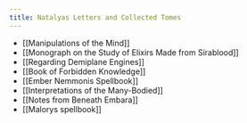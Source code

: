 ```yaml
---
title: Natalyas Letters and Collected Tomes
---
```


- [[Manipulations of the Mind]]
- [[Monograph on the Study of Elixirs Made from Sirablood]]
- [[Regarding Demiplane Engines]]
- [[Book of Forbidden Knowledge]]
- [[Ember Nemmonis Spellbook]]
- [[Interpretations of the Many-Bodied]]
- [[Notes from Beneath Embara]]
- [[Malorys spellbook]]

